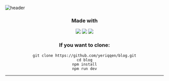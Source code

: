 ![header](https://capsule-render.vercel.app/api?type=waving&color=gradient&height=120&section=header&text=My%20Tech%20Blog&fontSize=40)

<div align="center">

  <h3>Made with</h3>
  <div>
    <img src="https://img.shields.io/badge/Astro-FF5D01?style=flat&logo=astro&logoColor=white">
    <img src="https://img.shields.io/badge/Markdown-000000?style=flat&logo=markdown&logoColor=white">
    <img src="https://img.shields.io/badge/TailwindCSS-06B6D4?style=flat&logo=tailwindcss&logoColor=white">
  </div>

  <h3>If you want to clone:</h3>
  <pre><code>git clone https://github.com/yeriqqen/blog.git
cd blog
npm install
npm run dev
</code></pre>

  <hr>
</div>

